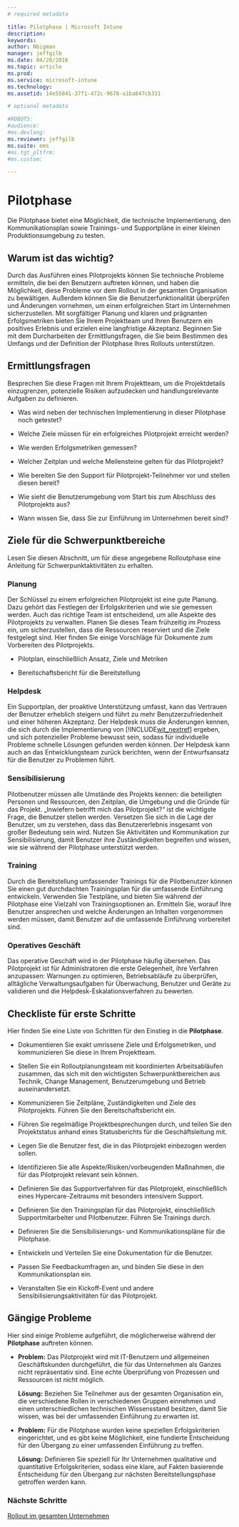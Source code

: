 ```yaml
---
# required metadata

title: Pilotphase | Microsoft Intune
description:
keywords:
author: Nbigman
manager: jeffgilb
ms.date: 04/28/2016
ms.topic: article
ms.prod:
ms.service: microsoft-intune
ms.technology:
ms.assetid: 14e55841-37f1-472c-9678-a1ba847cb331

# optional metadata

#ROBOTS:
#audience:
#ms.devlang:
ms.reviewer: jeffgilb
ms.suite: ems
#ms.tgt_pltfrm:
#ms.custom:

---
```


# Pilotphase
Die Pilotphase bietet eine Möglichkeit, die technische Implementierung, den Kommunikationsplan sowie Trainings- und Supportpläne in einer kleinen Produktionsumgebung zu testen.

## Warum ist das wichtig?
Durch das Ausführen eines Pilotprojekts können Sie technische Probleme ermitteln, die bei den Benutzern auftreten können, und haben die Möglichkeit, diese Probleme vor dem Rollout in der gesamten Organisation zu bewältigen. Außerdem können Sie die Benutzerfunktionalität überprüfen und Änderungen vornehmen, um einen erfolgreichen Start im Unternehmen sicherzustellen. Mit sorgfältiger Planung und klaren und prägnanten Erfolgsmetriken bieten Sie Ihrem Projektteam und Ihren Benutzern ein positives Erlebnis und erzielen eine langfristige Akzeptanz.
Beginnen Sie mit dem Durcharbeiten der Ermittlungsfragen, die Sie beim Bestimmen des Umfangs und der Definition der Pilotphase Ihres Rollouts unterstützen.

## Ermittlungsfragen
Besprechen Sie diese Fragen mit Ihrem Projektteam, um die Projektdetails einzugrenzen, potenzielle Risiken aufzudecken und handlungsrelevante Aufgaben zu definieren.

-   Was wird neben der technischen Implementierung in dieser Pilotphase noch getestet?

-   Welche Ziele müssen für ein erfolgreiches Pilotprojekt erreicht werden?

-   Wie werden Erfolgsmetriken gemessen?

-   Welcher Zeitplan und welche Meilensteine gelten für das Pilotprojekt?

-   Wie bereiten Sie den Support für Pilotprojekt-Teilnehmer vor und stellen diesen bereit?

-   Wie sieht die Benutzerumgebung vom Start bis zum Abschluss des Pilotprojekts aus?

-   Wann wissen Sie, dass Sie zur Einführung im Unternehmen bereit sind?

## Ziele für die Schwerpunktbereiche
Lesen Sie diesen Abschnitt, um für diese angegebene Rolloutphase eine Anleitung für Schwerpunktaktivitäten zu erhalten.

### Planung
Der Schlüssel zu einem erfolgreichen Pilotprojekt ist eine gute Planung. Dazu gehört das Festlegen der Erfolgskriterien und wie sie gemessen werden. Auch das richtige Team ist entscheidend, um alle Aspekte des Pilotprojekts zu verwalten. Planen Sie dieses Team frühzeitig im Prozess ein, um sicherzustellen, dass die Ressourcen reserviert und die Ziele festgelegt sind. Hier finden Sie einige Vorschläge für Dokumente zum Vorbereiten des Pilotprojekts.

-   Pilotplan, einschließlich Ansatz, Ziele und Metriken

-   Bereitschaftsbericht für die Bereitstellung

### Helpdesk
Ein Supportplan, der proaktive Unterstützung umfasst, kann das Vertrauen der Benutzer erheblich steigern und führt zu mehr Benutzerzufriedenheit und einer höheren Akzeptanz. Der Helpdesk muss die Änderungen kennen, die sich durch die Implementierung von [!INCLUDE[wit_nextref](../includes/wit_nextref_md.md)] ergeben, und sich potenzieller Probleme bewusst sein, sodass für individuelle Probleme schnelle Lösungen gefunden werden können. Der Helpdesk kann auch an das Entwicklungsteam zurück berichten, wenn der Entwurfsansatz für die Benutzer zu Problemen führt.

### Sensibilisierung
Pilotbenutzer müssen alle Umstände des Projekts kennen: die beteiligten Personen und Ressourcen, den Zeitplan, die Umgebung und die Gründe für das Projekt. „Inwiefern betrifft mich das Pilotprojekt?“ ist die wichtigste Frage, die Benutzer stellen werden. Versetzen Sie sich in die Lage der Benutzer, um zu verstehen, dass das Benutzererlebnis insgesamt von großer Bedeutung sein wird. Nutzen Sie Aktivitäten und Kommunikation zur Sensibilisierung, damit Benutzer ihre Zuständigkeiten begreifen und wissen, wie sie während der Pilotphase unterstützt werden.

### Training
Durch die Bereitstellung umfassender Trainings für die Pilotbenutzer können Sie einen gut durchdachten Trainingsplan für die umfassende Einführung entwickeln. Verwenden Sie Testpläne, und bieten Sie während der Pilotphase eine Vielzahl von Trainingsoptionen an. Ermitteln Sie, worauf Ihre Benutzer ansprechen und welche Änderungen an Inhalten vorgenommen werden müssen, damit Benutzer auf die umfassende Einführung vorbereitet sind.

### Operatives Geschäft
Das operative Geschäft wird in der Pilotphase häufig übersehen. Das Pilotprojekt ist für Administratoren die erste Gelegenheit, ihre Verfahren anzupassen: Warnungen zu optimieren, Betriebsabläufe zu überprüfen, alltägliche Verwaltungsaufgaben für Überwachung, Benutzer und Geräte zu validieren und die Helpdesk-Eskalationsverfahren zu bewerten.

## Checkliste für erste Schritte
Hier finden Sie eine Liste von Schritten für den Einstieg in die **Pilotphase**.

-   Dokumentieren Sie exakt umrissene Ziele und Erfolgsmetriken, und kommunizieren Sie diese in Ihrem Projektteam.

-   Stellen Sie ein Rolloutplanungsteam mit koordinierten Arbeitsabläufen zusammen, das sich mit den wichtigsten Schwerpunktbereichen aus Technik, Change Management, Benutzerumgebung und Betrieb auseinandersetzt.

-   Kommunizieren Sie Zeitpläne, Zuständigkeiten und Ziele des Pilotprojekts. Führen Sie den Bereitschaftsbericht ein.

-   Führen Sie regelmäßige Projektbesprechungen durch, und teilen Sie den Projektstatus anhand eines Statusberichts für die Geschäftsleitung mit.

-   Legen Sie die Benutzer fest, die in das Pilotprojekt einbezogen werden sollen.

-   Identifizieren Sie alle Aspekte/Risiken/vorbeugenden Maßnahmen, die für das Pilotprojekt relevant sein können.

-   Definieren Sie das Supportverfahren für das Pilotprojekt, einschließlich eines Hypercare-Zeitraums mit besonders intensivem Support.

-   Definieren Sie den Trainingsplan für das Pilotprojekt, einschließlich Supportmitarbeiter und Pilotbenutzer. Führen Sie Trainings durch.

-   Definieren Sie die Sensibilisierungs- und Kommunikationspläne für die Pilotphase.

-   Entwickeln und Verteilen Sie eine Dokumentation für die Benutzer.

-   Passen Sie Feedbackumfragen an, und binden Sie diese in den Kommunikationsplan ein.

-   Veranstalten Sie ein Kickoff-Event und andere Sensibilisierungsaktivitäten für das Pilotprojekt.

## Gängige Probleme
Hier sind einige Probleme aufgeführt, die möglicherweise während der **Pilotphase** auftreten können.

-   **Problem:** Das Pilotprojekt wird mit IT-Benutzern und allgemeinen Geschäftskunden durchgeführt, die für das Unternehmen als Ganzes nicht repräsentativ sind. Eine echte Überprüfung von Prozessen und Ressourcen ist nicht möglich.

    **Lösung:** Beziehen Sie Teilnehmer aus der gesamten Organisation ein, die verschiedene Rollen in verschiedenen Gruppen einnehmen und einen unterschiedlichen technischen Wissensstand besitzen, damit Sie wissen, was bei der umfassenden Einführung zu erwarten ist.

-   **Problem:** Für die Pilotphase wurden keine speziellen Erfolgskriterien eingerichtet, und es gibt keine Möglichkeit, eine fundierte Entscheidung für den Übergang zu einer umfassenden Einführung zu treffen.

    **Lösung:** Definieren Sie speziell für Ihr Unternehmen qualitative und quantitative Erfolgskriterien, sodass eine klare, auf Fakten basierende Entscheidung für den Übergang zur nächsten Bereitstellungsphase getroffen werden kann.

### Nächste Schritte
[Rollout im gesamten Unternehmen](enterprise-rollout.md)


<!--HONumber=May16_HO1-->


